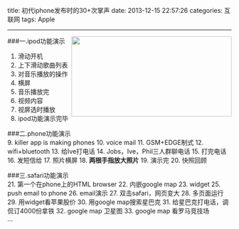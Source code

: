 title: 初代iphone发布时的30+次掌声
date: 2013-12-15 22:57:26
categories: 互联网
tags: Apple

---

###一.ipod功能演示  <img src="http://willdone.qiniudn.com/original_iphone.jpg"   style="height:180px;width:360px;float:right;padding-left:4px;" />   
1. 滑动开机
2. 上下滑动歌曲列表
3. 对音乐播放的操作
4. 横屏
5. 音乐播放完<!--more-->
6. 视频内容
7. 视屏选时播放
8. ipod功能演示完毕  

###二.phone功能演示  
9. killer app is making phones
10. voice mail
11. GSM+EDGE制式
12. wifi+bluetooth
13. 给Ive打电话
14. Jobs，Ive，Phil三人群聊电话
15. 打完电话
16. 发短信给
17. 照片横屏
18. **两根手指放大照片**
19. 演示完
20. 快照回顾  

###三.safari功能演示  
21. 第一个在phone上的HTML browser
22. 内嵌google map
23. widget
25. push email to phone 
26. email演示
27. 双击safari，网页变大
28. 多页面运行
29. 用widget看苹果股价
30. 用google map搜索星巴克
31. 给星巴克打电话，调侃订4000份拿铁
32. google map 卫星图
33. google map 看罗马竞技场  
 ...

